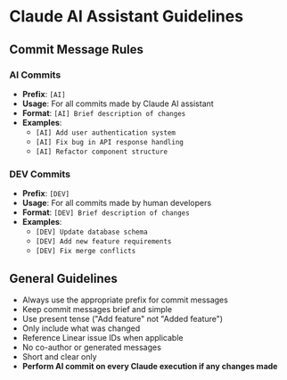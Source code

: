 # Claude AI Assistant Guidelines

## Commit Message Rules

### AI Commits
- **Prefix**: `[AI]` 
- **Usage**: For all commits made by Claude AI assistant
- **Format**: `[AI] Brief description of changes`
- **Examples**:
  - `[AI] Add user authentication system`
  - `[AI] Fix bug in API response handling`
  - `[AI] Refactor component structure`

### DEV Commits  
- **Prefix**: `[DEV]`
- **Usage**: For all commits made by human developers
- **Format**: `[DEV] Brief description of changes`
- **Examples**:
  - `[DEV] Update database schema`
  - `[DEV] Add new feature requirements`
  - `[DEV] Fix merge conflicts`

## General Guidelines

- Always use the appropriate prefix for commit messages
- Keep commit messages brief and simple
- Use present tense ("Add feature" not "Added feature")
- Only include what was changed
- Reference Linear issue IDs when applicable
- No co-author or generated messages
- Short and clear only
- **Perform AI commit on every Claude execution if any changes made**
